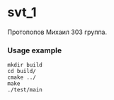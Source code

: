 # svt_1
Протопопов Михаил 303 группа.
### Usage example 
``` shell
mkdir build
cd build/
cmake ../
make
./test/main
```